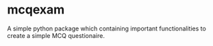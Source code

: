 # mcqexam
A simple python package which containing important functionalities to create a simple MCQ questionaire.
